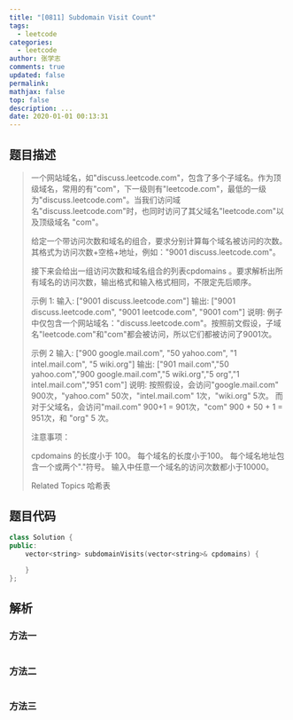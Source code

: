 ```yaml
---
title: "[0811] Subdomain Visit Count"
tags:
  - leetcode
categories:
  - leetcode
author: 张学志
comments: true
updated: false
permalink:
mathjax: false
top: false
description: ...
date: 2020-01-01 00:13:31
---
```


## 题目描述

> 一个网站域名，如"discuss.leetcode.com"，包含了多个子域名。作为顶级域名，常用的有"com"，下一级则有"leetcode.com"，最低的一级为"discuss.leetcode.com"。当我们访问域名"discuss.leetcode.com"时，也同时访问了其父域名"leetcode.com"以及顶级域名 "com"。 
> 
> 给定一个带访问次数和域名的组合，要求分别计算每个域名被访问的次数。其格式为访问次数+空格+地址，例如："9001 discuss.leetcode.com"。 
> 
> 接下来会给出一组访问次数和域名组合的列表cpdomains 。要求解析出所有域名的访问次数，输出格式和输入格式相同，不限定先后顺序。 
> 
> 
> 示例 1:
> 输入: 
> ["9001 discuss.leetcode.com"]
> 输出: 
> ["9001 discuss.leetcode.com", "9001 leetcode.com", "9001 com"]
> 说明: 
> 例子中仅包含一个网站域名："discuss.leetcode.com"。按照前文假设，子域名"leetcode.com"和"com"都会被访问，所以它们都被访问了9001次。
> 
> 
> 
> 示例 2
> 输入: 
> ["900 google.mail.com", "50 yahoo.com", "1 intel.mail.com", "5 wiki.org"]
> 输出: 
> ["901 mail.com","50 yahoo.com","900 google.mail.com","5 wiki.org","5 org","1 intel.mail.com","951 com"]
> 说明: 
> 按照假设，会访问"google.mail.com" 900次，"yahoo.com" 50次，"intel.mail.com" 1次，"wiki.org" 5次。
> 而对于父域名，会访问"mail.com" 900+1 = 901次，"com" 900 + 50 + 1 = 951次，和 "org" 5 次。
> 
> 
> 注意事项： 
> 
> 
> cpdomains 的长度小于 100。 
> 每个域名的长度小于100。 
> 每个域名地址包含一个或两个"."符号。 
> 输入中任意一个域名的访问次数都小于10000。 
> 
> Related Topics 哈希表

## 题目代码

```cpp
class Solution {
public:
    vector<string> subdomainVisits(vector<string>& cpdomains) {
        
    }
};
```

## 解析

### 方法一

```cpp

```

### 方法二

```cpp

```

### 方法三

```cpp

```

